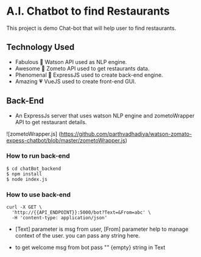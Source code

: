 # A.I. Chatbot to find Restaurants
This project is demo Chat-bot that will help user to find restaurants.

## Technology Used
- Fabulous :purple_heart: Watson API used as NLP engine.
- Awesome :blue_heart: Zometo API used to get restaurants data.
- Phenomenal :green_heart: ExpressJS used to create back-end engine.
- Amazing :heartpulse: VueJS used to create front-end GUI.


## Back-End
-  An ExpressJs server that uses watson NLP engine and zometoWrapper API to get restaurant details. 

![zometoWrapper.js] (https://github.com/parthvadhadiya/watson-zomato-expess-chatbot/blob/master/zometoWrapper.js)

### How to run back-end

```
$ cd chatBot_backend
$ npm install
$ node index.js
```


### How to use back-end

```
curl -X GET \
  'http://{{API_ENDPOINT}}:5000/bot?Text=&From=abc' \
  -H 'content-type: application/json'
```

- [Text] parameter is msg from user,  [From] parameter help to manage context of the user. you can pass any string here.

- to get welcome msg from bot pass "" {empty} string in Text


